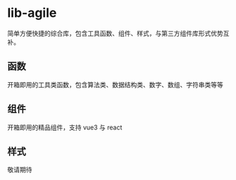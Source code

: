 # lib-agile

简单方便快捷的综合库，包含工具函数、组件、样式，与第三方组件库形式优势互补。

## 函数

开箱即用的工具类函数，包含算法类、数据结构类、数字、数组、字符串类等等

## 组件

开箱即用的精品组件，支持 vue3 与 react

## 样式

敬请期待
